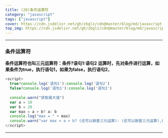 ```yaml
---
title: (20)条件运算符
category: "javascript"
tags: ["javascript"]
cover: https://cdn.jsdelivr.net/gh/zbglz/cdn@master/blog/md/javascript.svg
top_img: https://cdn.jsdelivr.net/gh/zbglz/cdn@master/blog/md/javascript.svg
---
```


***

### 条件运算符


**条件运算符也叫三元运算符：条件?语句1:语句2**
**运算时，先对条件进行运算，如果条件为true，执行语句1，如果为false，执行语句2**。


```js js
<script>
  true?console.log('语句1'):console.log('语句2')
  false?console.log('语句1'):console.log('语句2')
  
  console.warn("获取最大值")
  var a = 10
  var b = 20
  var max = a > b? a: b
  console.log("max = " + max)
  console.warn("var max = a > b? (还可以嵌套三元运算): (还可以嵌套三元运算),但不推荐这么写,不利于阅读。")
</script>
```


***